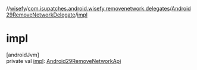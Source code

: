 //[wisefy](../../../index.md)/[com.isupatches.android.wisefy.removenetwork.delegates](../index.md)/[Android29RemoveNetworkDelegate](index.md)/[impl](impl.md)

# impl

[androidJvm]\
private val [impl](impl.md): [Android29RemoveNetworkApi](../-android29-remove-network-api/index.md)
